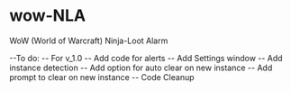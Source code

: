 # wow-NLA
WoW (World of Warcraft) Ninja-Loot Alarm

--To do:
--  For v_1.0
--      Add code for alerts
--      Add Settings window
--      Add instance detection
--          Add option for auto clear on new instance
--          Add prompt to clear on new instance
--      Code Cleanup
